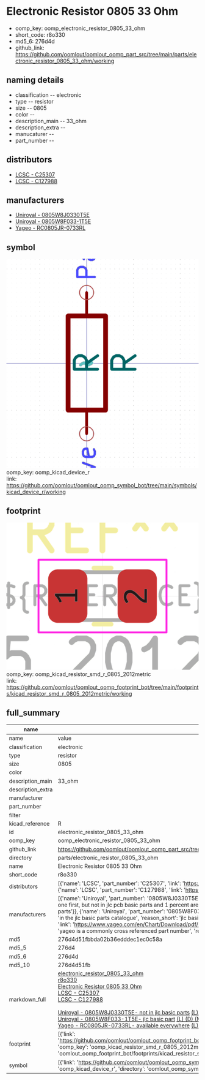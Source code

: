 # Electronic Resistor 0805 33 Ohm

  
* oomp_key: oomp_electronic_resistor_0805_33_ohm 
* short_code: r8o330
* md5_6: 276d4d  
* github_link: https://github.com/oomlout/oomlout_oomp_part_src/tree/main/parts/electronic_resistor_0805_33_ohm/working  
## naming details
* classification -- electronic
* type -- resistor
* size -- 0805
* color -- 
* description_main -- 33_ohm
* description_extra -- 
* manucaturer -- 
* part_number -- 

## distributors
* [LCSC - C25307](https://lcsc.com/product-detail/C25307.html)  
* [LCSC - C127988](https://lcsc.com/product-detail/C127988.html)  

## manufacturers
* [Uniroyal - 0805W8J0330T5E]()  
* [Uniroyal - 0805W8F033-1T5E]()  
* [Yageo - RC0805JR-0733RL](https://www.yageo.com/en/Chart/Download/pdf/RC0805JR-0733RL)  

## symbol

![](symbol/0/working/working_600.png)  
oomp_key: oomp_kicad_device_r  
link: https://github.com/oomlout/oomlout_oomp_symbol_bot/tree/main/symbols/kicad_device_r/working  

## footprint

![](footprint/0/working/working_600.png)  
oomp_key: oomp_kicad_resistor_smd_r_0805_2012metric  
link: https://github.com/oomlout/oomlout_oomp_footprint_bot/tree/main/footprints/kicad_resistor_smd_r_0805_2012metric/working  

## full_summary
| name | value | 
| --- | --- | 
| name | value | 
| classification | electronic | 
| type | resistor | 
| size | 0805 | 
| color |  | 
| description_main | 33_ohm | 
| description_extra |  | 
| manufacturer |  | 
| part_number |  | 
| filter |  | 
| kicad_reference | R | 
| id | electronic_resistor_0805_33_ohm | 
| oomp_key | oomp_electronic_resistor_0805_33_ohm | 
| github_link | https://github.com/oomlout/oomlout_oomp_part_src/tree/main/parts/electronic_resistor_0805_33_ohm/working | 
| directory | parts/electronic_resistor_0805_33_ohm | 
| name | Electronic Resistor 0805 33 Ohm | 
| short_code | r8o330 | 
| distributors | [{'name': 'LCSC', 'part_number': 'C25307', 'link': 'https://lcsc.com/product-detail/C25307.html', 'id': 'distributor_lcsc'}, {'name': 'LCSC', 'part_number': 'C127988', 'link': 'https://lcsc.com/product-detail/C127988.html', 'id': 'distributor_lcsc'}] | 
| manufacturers | [{'name': 'Uniroyal', 'part_number': '0805W8J0330T5E', 'link': '', 'id': 'manufacturer_uniroyal', 'note': {'reason': 'did this one first, but not in jlc pcb basic parts and 1 percent are and they are the same price', 'reason_short': 'not in jlc basic parts'}}, {'name': 'Uniroyal', 'part_number': '0805W8F033-1T5E', 'link': '', 'id': 'manufacturer_uniroyal', 'note': {'reason': 'in the jlc basic parts catalogue', 'reason_short': 'jlc basic part'}}, {'name': 'Yageo', 'part_number': 'RC0805JR-0733RL', 'link': 'https://www.yageo.com/en/Chart/Download/pdf/RC0805JR-0733RL', 'id': 'manufacturer_yageo', 'note': {'reason': 'yageo is a commonly cross referenced part number', 'reason_short': 'available everywhere'}}] | 
| md5 | 276d4d51fbbda02b36edddec1ec0c58a | 
| md5_5 | 276d4 | 
| md5_6 | 276d4d | 
| md5_10 | 276d4d51fb | 
| markdown_full | [electronic_resistor_0805_33_ohm](https://github.com/oomlout/oomlout_oomp_part_src/tree/main/parts/electronic_resistor_0805_33_ohm/working)<br>[r8o330](https://github.com/oomlout/oomlout_oomp_part_src/tree/main/parts/electronic_resistor_0805_33_ohm/working)<br>[Electronic Resistor 0805 33 Ohm](https://github.com/oomlout/oomlout_oomp_part_src/tree/main/parts/electronic_resistor_0805_33_ohm/working)<br>[LCSC - C25307<br>](https://lcsc.com/product-detail/C25307.html)[LCSC - C127988<br>](https://lcsc.com/product-detail/C127988.html)<br>[Uniroyal - 0805W8J0330T5E- not in jlc basic parts]() [(L)  ](https://www.lcsc.com/search?q=0805W8J0330T5E)[(D)  ](https://www.digikey.com/en/products?keywords=0805W8J0330T5E)[(M)  ](https://www.mouser.com/Search/Refine?Keyword=0805W8J0330T5E)[(N)  ](https://www.newark.com/search?st=0805W8J0330T5E)[(SZ)  ](https://so.szlcsc.com/global.html?k=0805W8J0330T5E)<br>[Uniroyal - 0805W8F033-1T5E- jlc basic part]() [(L)  ](https://www.lcsc.com/search?q=0805W8F033-1T5E)[(D)  ](https://www.digikey.com/en/products?keywords=0805W8F033-1T5E)[(M)  ](https://www.mouser.com/Search/Refine?Keyword=0805W8F033-1T5E)[(N)  ](https://www.newark.com/search?st=0805W8F033-1T5E)[(SZ)  ](https://so.szlcsc.com/global.html?k=0805W8F033-1T5E)<br>[Yageo - RC0805JR-0733RL- available everywhere](https://www.yageo.com/en/Chart/Download/pdf/RC0805JR-0733RL) [(L)  ](https://www.lcsc.com/search?q=RC0805JR-0733RL)[(D)  ](https://www.digikey.com/en/products?keywords=RC0805JR-0733RL)[(M)  ](https://www.mouser.com/Search/Refine?Keyword=RC0805JR-0733RL)[(N)  ](https://www.newark.com/search?st=RC0805JR-0733RL)[(SZ)  ](https://so.szlcsc.com/global.html?k=RC0805JR-0733RL)<br> | 
| footprint | [{'link': 'https://github.com/oomlout/oomlout_oomp_footprint_bot/tree/main/foootprntss/kicad_resistor_smd_r_0805_2012metric', 'oomp_key': 'oomp_kicad_resistor_smd_r_0805_2012metric', 'directory': 'oomlout_oomp_footprint_bot/footprints/kicad_resistor_smd_r_0805_2012metric//working/working.kicad_mod'}] | 
| symbol | [{'link': 'https://github.com/oomlout/oomlout_oomp_symbol_bot/tree/main/symbols/kicad_device_r', 'oomp_key': 'oomp_kicad_device_r', 'directory': 'oomlout_oomp_symbol_bot/symbols/kicad_device_r//working/working.kicad_sym'}] | 
